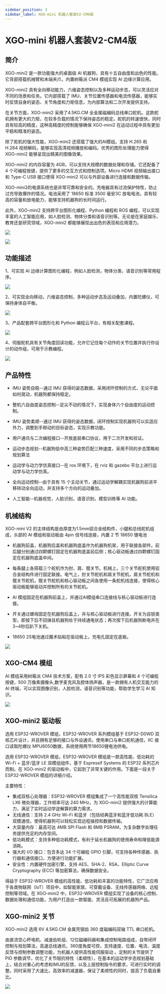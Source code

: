 ```yaml
---
sidebar_position: 3
sidebar_label: XGO-mini 机器人套装V2-CM4版
---
```



# XGO-mini 机器人套装V2-CM4版

## 简介

XGO-mini2 是一款功能强大的桌面级 Al 机器狗，具有十五自由度和出色的性能。它背部搭载机械臂和末端夹爪，内置树莓派 CM4 模组实现 AI 边缘计算应用。

XGO-mini2 具有全向移动能力，六维姿态控制以及多种运动步态，可以灵活应对不同的场景和任务。它内部搭载了 IMU、关节位置传感器和电流传感器，能够实时反馈自身的姿态、关节角度和力矩信息，为内部算法和二次开发提供支持。

在关节方面，XGO-mini2 采用了4.5KG.CM 全金属磁编码总线串口舵机。这款舵机拥有更大的力矩，在较多负载的情况下保持姿态的稳定。舵机的转速很快，同时具有较高的精度，这种高精度的控制能够确保 XGO-mini2 在运动过程中具有更加平稳和精准的姿态。

除了舵机的强大性能，XGO-mini2 还搭载了强大的AI模组。支持 H.265 和 H.264 视频解码，能够实现高清视频播放和编码。优秀的图形处理能力使得 XGO-mini2 能够呈现出精美的图像效果。

XGO-mini2 的内存容量为 4GB，可以支持大规模的数据处理和存储。它还配备了 4 个可编程按键，提供了更多的交互方式和控制选项。Micro HDMI 视频输出接口和 Type-C USB 接口使得 XGO-mini2 可以与外部设备进行连接和数据传输。

XGO-mini2的电源系统也是非常可靠和安全的。充电器具有过流保护特性，防止过充导致爆炸的情况。电池采用了 18650 标准 3500 毫安3C 放电电池，具有较高的容量和放电能力，能够支持机器狗的长时间运行。

此外，XGO-mini2 支持跨平台图形化编程、Python 编程和 ROS 编程，可以实现丰富的人工智能应用，如人脸检测、物体分类和语音识别等。无论是在家庭娱乐、教育还是研究领域，XGO-mini2 都能够展现出出色的表现和应用潜力。

![](./../images/cm4-xgo-index.png)

![](./../images/cm4-xgo-products-01.gif)

## 功能描述

1、可实现 AI 边缘计算图形化编程，例如人脸检测，物体分类，语音识别等常用程序。

![](./../images/cm4-xgo-products-06.png)



2、可实现全向移动，六维姿态控制，多种运动步态及运动叠加，内置陀螺仪，可保持身体自平衡。

![](./../images/cm4-xgo-products-05.gif)



3、产品配套跨平台图形化和 Python 编程云平台，有相关配套课程。

![](./../images/cm4-xgo-products-04.gif)



4、伺服舵机具有关节角度回读功能，允许它记住每个动作的关节位置并执行你设计的动作组，可用于示教编程。

![](./../images/cm4-xgo-products-02.gif)

## 产品特性

- IMU 姿势自稳--通过 IMU 获得的姿态数据，采用闭环控制的方式，无论平面如何晃动，机器狗都保持稳定。

- 整机六自由度姿态控制--足尖不动的情况下，实现身体六个自由度的运动控制。

- IMU 姿势柔顺--通过 IMU 获得的姿态数据，闭环控制实现机器狗可以实适应外力，调整到手掰动的目标姿态，实现示教功能。

- 用户通讯与二次编程接口--开放底层串口协议，用于二次开发和验证。

- 运动步态规划--机器狗低中高三种姿势匹配三种速度，采用不同的步态策略和规划算法

- 运动学与动力学仿真接口--在 ros 环境下，在 rviz 和 gazebo 平台上进行运动学与动力学仿真。

- 全向运动控制--由于具有 15 个主动关节，通过运动学解耦实现机器狗前进平移转动全向运动，并支持多个方向的运动叠加。

- 人工智能--机器视觉，人脸识别，语音识别，模型训练等 AI 功能。

## 机械结构

XGO-mini V2 的主体结构是由厚度为1.5mm铝合金结构件，小腿和总线舵机组成，头部的 AI 模组和驱动板由 4pin 信号线连接，内置 2 节 18650 锂电池

- 机器狗前盖，机器狗后盖和机器狗底盖作为机器狗机架，用于联接各部件。前后腿分别通过四颗螺钉固定在机器狗底盖前后侧；核心驱动板通过四颗螺钉固定在机器狗底盖中间。

- 每条腿上各搭载三个舵机作为肘、肩、髋关节。机械上，三个关节舵机使用铝合金结构件进行固定联接。电气上，肘关节舵机和肩关节舵机，肩关节舵机和髋关节舵机，髋关节舵机和核心驱动板之间各使用一条舵机线连接，使得核心驱动板能够驱动并控制所有的关节舵机。

- AI 模组固定在机器狗前盖上，并通过AI模组串口连接线与核心驱动板进行连接。

- 开关通过螺母固定在机器狗后盖上，并与核心驱动板进行连接。开关为自锁类型，即按下后不回弹且机器狗处于持续通电状态；再次按下后机器狗断电并在3~4秒后趴下关机。

- 18650 2S电池通过魔术贴粘在驱动板上，充电孔固定在底板。

![](./../images/cm4-xgo-overview-03.png)



## XGO-CM4 模组

AI 模组采用树莓派 CM4 技术方案，配有 2.0 寸 IPS 彩色显示屏幕和 4 个可编程按键，500 万像素摄像头,数字麦克风及腔体扬声器，是一款拥有人机交互能力的 AI 终端，可以实现图像识别，人脸检测，语音识别等功能，帮助学生学习 AI 知识。

![](./../images/cm4-xgo-index-03.png)

## XGO-mini2 驱动板

选用 ESP32-WROVER 模组，ESP32-WROVER 系列模组基于 ESP32-D0WD 双核芯片设计，并且拥有足够的接口与外设通讯，使用串口与串口舵机通信，IIC 接口读取陀螺仪 MPU6050数据，系统使用两节18650锂电池供电。

选用 ESP32-WROVER 模组，ESP32-WROVER 模组是一款高性能、低功耗的 Wi-Fi + 蓝牙/蓝牙 LE 双模组组件，基于 Espressif Systems 的 ESP32 系列芯片而制。在 XGO-mini2 的驱动板中，它起到了非常关键的作用。下面是一段关于 ESP32-WROVER 模组的详细介绍。

主要特性：

- 集成双核心处理器：ESP32-WROVER 模组集成了一个高性能双核 Tensilica LX6 微处理器，工作频率可达 240 MHz，为 XGO-mini2 提供强大的计算能力，满足了实时运动学逆解算的算力需求。
- 无线通信：支持 2.4 GHz Wi-Fi 和蓝牙（包括经典蓝牙和蓝牙低功耗 BLE）双模通信，使得机器狗可以轻松实现远程操控和数据传输。
- 大容量内存：最高可达 4MB SPI Flash 和 8MB PSRAM，为复杂数字处理任务提供充足的内存空间。
- 低功耗模式：支持多种低功耗模式，有利于延长机器狗的使用寿命和降低能源消耗。
- 强大的 I/O 接口：包含多达 34 个可编程 GPIO 引脚，可支持各种传感器、执行器和通信接口，方便进行功能扩展。
- 安全性：内置硬件加密引擎，支持 AES、SHA-2、RSA、Elliptic Curve Cryptography (ECC) 等加密算法，确保数据安全。

得益于 ESP32-WROVER 模组的高性能、低功耗和丰富的功能特性，它广泛应用于各类物联网（IoT）项目中，如智能家居、可穿戴设备、无线传感器网络、远程控制等领域。在  XGO-mini2 中，ESP32-WROVER 模组实现了设备的核心控制、数据处理和通信功能，为用户打造出一款智能、灵活且可拓展的机器狗产品。

## XGO-mini2 关节

XGO-mini2 选用 6V 4.5KG.CM 金属壳钢齿 360 度磁编码双轴 TTL 串口舵机。

由直流空心杯电机、减速齿轮组、12位磁编码器和集成控制电路组成，自带闭环控制与规划算法，高速总线通讯，360度角度可控，支持速度、位置、电流、温度反馈与控制参数调整功能，为机器人提供高性能伺服驱动 。定制的关节提供了 PID 参数调节，优化了关节阻抗特性（柔顺性），在基本的运动学步态规划基础上，结合对重心的考虑和IMU的反馈，以及上层控制指令的要求，可进行实时的调整。同时采用了大速比，高效率的减速器，保证了柔顺性的同时，提高了负载自重比。

![](./../images/cm4-xgo-overview-06.png)
